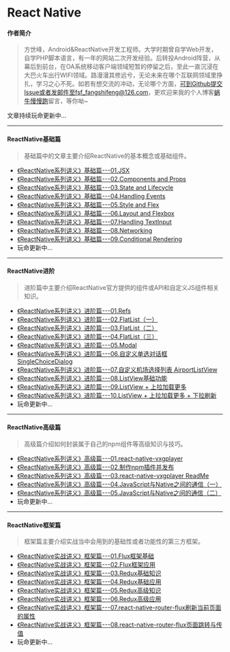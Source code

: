 # React Native
#### 作者简介   
> 方世峰，Android&ReactNative开发工程师。大学时期曾自学Web开发，自学PHP脚本语言，有一年的网站二次开发经验。后转投Android阵营，从幕后到前台，在OA系统移动客户端领域短暂的停留之后，至此一直沉浸在大巴火车出行WIFI领域。路漫漫其修远兮，无论未来在哪个互联网领域里挣扎，学习之心不死。如若有想交流的冲动，无论哪个方面，可到Github提交Issue或者发邮件至fsf_fangshifeng@126.com，更欢迎来我的个人博客[蜗牛慢慢跑](http://fangshifeng.com/)留言，等你呦~

文章持续玩命更新中...

***

#### ReactNative基础篇
> 基础篇中的文章主要介绍ReactNative的基本概念或基础组件。

* [《ReactNative系列讲义》基础篇---01.JSX](https://github.com/fangshifeng/ReactNative/blob/master/%E3%80%8AReactNative%E7%B3%BB%E5%88%97%E8%AE%B2%E4%B9%89%E3%80%8B%E5%9F%BA%E7%A1%80%E7%AF%87---01.JSX.md)
* [《ReactNative系列讲义》基础篇---02.Components and Props](https://github.com/fangshifeng/ReactNative/blob/master/%E3%80%8AReactNative%E7%B3%BB%E5%88%97%E8%AE%B2%E4%B9%89%E3%80%8B%E5%9F%BA%E7%A1%80%E7%AF%87---02.Components%20and%20Props.md)
* [《ReactNative系列讲义》基础篇---03.State and Lifecycle](https://github.com/fangshifeng/ReactNative/blob/master/%E3%80%8AReactNative%E7%B3%BB%E5%88%97%E8%AE%B2%E4%B9%89%E3%80%8B%E5%9F%BA%E7%A1%80%E7%AF%87---03.State%20and%20Lifecycle.md)
* [《ReactNative系列讲义》基础篇---04.Handling Events](https://github.com/fangshifeng/ReactNative/blob/master/%E3%80%8AReactNative%E7%B3%BB%E5%88%97%E8%AE%B2%E4%B9%89%E3%80%8B%E5%9F%BA%E7%A1%80%E7%AF%87---04.Handling%20Events.md)
* [《ReactNative系列讲义》基础篇---05.Style and Flex](https://github.com/fangshifeng/ReactNative/blob/master/%E3%80%8AReactNative%E7%B3%BB%E5%88%97%E8%AE%B2%E4%B9%89%E3%80%8B%E5%9F%BA%E7%A1%80%E7%AF%87---05.Style%20and%20Flex.md)
* [《ReactNative系列讲义》基础篇---06.Layout and Flexbox](https://github.com/fangshifeng/ReactNative/blob/master/%E3%80%8AReactNative%E7%B3%BB%E5%88%97%E8%AE%B2%E4%B9%89%E3%80%8B%E5%9F%BA%E7%A1%80%E7%AF%87---06.Layout%20and%20Flexbox.md)
* [《ReactNative系列讲义》基础篇---07.Handling TextInput](https://github.com/fangshifeng/ReactNative/blob/master/%E3%80%8AReactNative%E7%B3%BB%E5%88%97%E8%AE%B2%E4%B9%89%E3%80%8B%E5%9F%BA%E7%A1%80%E7%AF%87---07.Handling%20TextInput.md)
* [《ReactNative系列讲义》基础篇---08.Networking](https://github.com/fangshifeng/ReactNative/blob/master/%E3%80%8AReactNative%E7%B3%BB%E5%88%97%E8%AE%B2%E4%B9%89%E3%80%8B%E5%9F%BA%E7%A1%80%E7%AF%87---08.Networking.md)
* [《ReactNative系列讲义》基础篇---09.Conditional Rendering](https://github.com/fangshifeng/ReactNative/blob/master/%E3%80%8AReactNative%E7%B3%BB%E5%88%97%E8%AE%B2%E4%B9%89%E3%80%8B%E5%9F%BA%E7%A1%80%E7%AF%87---09.Conditional%20Rendering.md)
* 玩命更新中...

*** 

#### ReactNative进阶
> 进阶篇中主要介绍ReactNative官方提供的组件或API和自定义JS组件相关知识。

* [《ReactNative系列讲义》进阶篇---01.Refs](https://github.com/fangshifeng/ReactNative/blob/master/%E3%80%8AReactNative%E7%B3%BB%E5%88%97%E8%AE%B2%E4%B9%89%E3%80%8B%E8%BF%9B%E9%98%B6%E7%AF%87---01.Refs.md)
* [《ReactNative系列讲义》进阶篇---02.FlatList（一）](https://github.com/fangshifeng/ReactNative/blob/master/%E3%80%8AReactNative%E7%B3%BB%E5%88%97%E8%AE%B2%E4%B9%89%E3%80%8B%E8%BF%9B%E9%98%B6%E7%AF%87---02.FlatList%EF%BC%88%E4%B8%80%EF%BC%89.md)
* [《ReactNative系列讲义》进阶篇---03.FlatList（二）](https://github.com/fangshifeng/ReactNative/blob/master/%E3%80%8AReactNative%E7%B3%BB%E5%88%97%E8%AE%B2%E4%B9%89%E3%80%8B%E8%BF%9B%E9%98%B6%E7%AF%87---03.FlatList%EF%BC%88%E4%BA%8C%EF%BC%89.md)
* [《ReactNative系列讲义》进阶篇---04.FlatList（三）](https://github.com/fangshifeng/ReactNative/blob/master/%E3%80%8AReactNative%E7%B3%BB%E5%88%97%E8%AE%B2%E4%B9%89%E3%80%8B%E8%BF%9B%E9%98%B6%E7%AF%87---04.FlatList%EF%BC%88%E4%B8%89%EF%BC%89.md)
* [《ReactNative系列讲义》进阶篇---05.Modal](https://github.com/fangshifeng/ReactNative/blob/master/%E3%80%8AReactNative%E7%B3%BB%E5%88%97%E8%AE%B2%E4%B9%89%E3%80%8B%E8%BF%9B%E9%98%B6%E7%AF%87---05.Modal.md)
* [《ReactNative系列讲义》进阶篇---06.自定义单选对话框 SingleChoiceDialog](https://github.com/fangshifeng/ReactNative/blob/master/%E3%80%8AReactNative%E7%B3%BB%E5%88%97%E8%AE%B2%E4%B9%89%E3%80%8B%E8%BF%9B%E9%98%B6%E7%AF%87---06.%E8%87%AA%E5%AE%9A%E4%B9%89%E5%8D%95%E9%80%89%E5%AF%B9%E8%AF%9D%E6%A1%86%20SingleChoiceDialog.md)
* [《ReactNative系列讲义》进阶篇---07.自定义机场选择列表 AirportListView](https://github.com/fangshifeng/ReactNative/blob/master/%E3%80%8AReactNative%E7%B3%BB%E5%88%97%E8%AE%B2%E4%B9%89%E3%80%8B%E8%BF%9B%E9%98%B6%E7%AF%87---07.%E8%87%AA%E5%AE%9A%E4%B9%89%E6%9C%BA%E5%9C%BA%E9%80%89%E6%8B%A9%E5%88%97%E8%A1%A8%20AirportListView.md)
* [《ReactNative系列讲义》进阶篇---08.ListView基础功能](https://github.com/fangshifeng/ReactNative/blob/master/%E3%80%8AReactNative%E7%B3%BB%E5%88%97%E8%AE%B2%E4%B9%89%E3%80%8B%E8%BF%9B%E9%98%B6%E7%AF%87---08.ListView%E5%9F%BA%E7%A1%80%E5%8A%9F%E8%83%BD.md)
* [《ReactNative系列讲义》进阶篇---09.ListView + 上拉加载更多](https://github.com/fangshifeng/ReactNative/blob/master/%E3%80%8AReactNative%E7%B3%BB%E5%88%97%E8%AE%B2%E4%B9%89%E3%80%8B%E8%BF%9B%E9%98%B6%E7%AF%87---09.ListView%20%2B%20%E4%B8%8A%E6%8B%89%E5%8A%A0%E8%BD%BD%E6%9B%B4%E5%A4%9A.md)
* [《ReactNative系列讲义》进阶篇---10.ListView + 上拉加载更多 + 下拉刷新](https://github.com/fangshifeng/ReactNative/blob/master/%E3%80%8AReactNative%E7%B3%BB%E5%88%97%E8%AE%B2%E4%B9%89%E3%80%8B%E8%BF%9B%E9%98%B6%E7%AF%87---10.ListView%20%2B%20%E4%B8%8A%E6%8B%89%E5%8A%A0%E8%BD%BD%E6%9B%B4%E5%A4%9A%20%2B%20%E4%B8%8B%E6%8B%89%E5%88%B7%E6%96%B0.md)
* 玩命更新中...

*** 

#### ReactNative高级篇
> 高级篇介绍如何封装属于自己的npm组件等高级知识与技巧。

* [《ReactNative系列讲义》高级篇---01.react-native-vxgplayer](https://github.com/fangshifeng/ReactNative/blob/master/%E3%80%8AReactNative%E7%B3%BB%E5%88%97%E8%AE%B2%E4%B9%89%E3%80%8B%E9%AB%98%E7%BA%A7%E7%AF%87---01.react-native-vxgplayer.md)
* [《ReactNative系列讲义》高级篇---02.制作npm插件并发布](https://github.com/fangshifeng/ReactNative/blob/master/%E3%80%8AReactNative%E7%B3%BB%E5%88%97%E8%AE%B2%E4%B9%89%E3%80%8B%E9%AB%98%E7%BA%A7%E7%AF%87---02.%E5%88%B6%E4%BD%9Cnpm%E6%8F%92%E4%BB%B6%E5%B9%B6%E5%8F%91%E5%B8%83.md)
* [《ReactNative系列讲义》高级篇---03.react-native-vxgplayer ReadMe](https://github.com/fangshifeng/ReactNative/blob/master/%E3%80%8AReactNative%E7%B3%BB%E5%88%97%E8%AE%B2%E4%B9%89%E3%80%8B%E9%AB%98%E7%BA%A7%E7%AF%87---03.react-native-vxgplayer%20ReadMe.md)
* [《ReactNative系列讲义》高级篇---04.JavaScript与Native之间的通信（一）](https://github.com/fangshifeng/ReactNative/blob/master/%E3%80%8AReactNative%E7%B3%BB%E5%88%97%E8%AE%B2%E4%B9%89%E3%80%8B%E9%AB%98%E7%BA%A7%E7%AF%87---04.JavaScript%E4%B8%8ENative%E4%B9%8B%E9%97%B4%E7%9A%84%E9%80%9A%E4%BF%A1%EF%BC%88%E4%B8%80%EF%BC%89.md)
* [《ReactNative系列讲义》高级篇---05.JavaScript与Native之间的通信（二）](https://github.com/fangshifeng/ReactNative/blob/master/%E3%80%8AReactNative%E7%B3%BB%E5%88%97%E8%AE%B2%E4%B9%89%E3%80%8B%E9%AB%98%E7%BA%A7%E7%AF%87---05.JavaScript%E4%B8%8ENative%E4%B9%8B%E9%97%B4%E7%9A%84%E9%80%9A%E4%BF%A1%EF%BC%88%E4%BA%8C%EF%BC%89.md)
* 玩命更新中...

*** 

#### ReactNative框架篇
> 框架篇主要介绍实战当中会用到的基础性或者功能性的第三方框架。

* [《ReactNative实战讲义》框架篇---01.Flux框架基础](https://github.com/fangshifeng/ReactNative/blob/master/%E3%80%8AReactNative%E5%AE%9E%E6%88%98%E8%AE%B2%E4%B9%89%E3%80%8B%E6%A1%86%E6%9E%B6%E7%AF%87---01.Flux%E6%A1%86%E6%9E%B6%E5%9F%BA%E7%A1%80.md)
* [《ReactNative实战讲义》框架篇---02.Flux框架应用](https://github.com/fangshifeng/ReactNative/blob/master/%E3%80%8AReactNative%E5%AE%9E%E6%88%98%E8%AE%B2%E4%B9%89%E3%80%8B%E6%A1%86%E6%9E%B6%E7%AF%87---02.Flux%E6%A1%86%E6%9E%B6%E5%BA%94%E7%94%A8.md)
* [《ReactNative实战讲义》框架篇---03.Redux基础知识](https://github.com/fangshifeng/ReactNative/blob/master/%E3%80%8AReactNative%E5%AE%9E%E6%88%98%E8%AE%B2%E4%B9%89%E3%80%8B%E6%A1%86%E6%9E%B6%E7%AF%87---03.Redux%E5%9F%BA%E7%A1%80%E7%9F%A5%E8%AF%86.md)
* [《ReactNative实战讲义》框架篇---04.Redux基础应用](https://github.com/fangshifeng/ReactNative/blob/master/%E3%80%8AReactNative%E5%AE%9E%E6%88%98%E8%AE%B2%E4%B9%89%E3%80%8B%E6%A1%86%E6%9E%B6%E7%AF%87---04.Redux%E5%9F%BA%E7%A1%80%E5%BA%94%E7%94%A8.md)
* [《ReactNative实战讲义》框架篇---05.Redux高级知识](https://github.com/fangshifeng/ReactNative/blob/master/%E3%80%8AReactNative%E5%AE%9E%E6%88%98%E8%AE%B2%E4%B9%89%E3%80%8B%E6%A1%86%E6%9E%B6%E7%AF%87---05.Redux%E9%AB%98%E7%BA%A7%E7%9F%A5%E8%AF%86.md)
* [《ReactNative实战讲义》框架篇---06.Redux高级应用](https://github.com/fangshifeng/ReactNative/blob/master/%E3%80%8AReactNative%E5%AE%9E%E6%88%98%E8%AE%B2%E4%B9%89%E3%80%8B%E6%A1%86%E6%9E%B6%E7%AF%87---06.Redux%E9%AB%98%E7%BA%A7%E5%BA%94%E7%94%A8.md)
* [《ReactNative实战讲义》框架篇---07.react-native-router-flux刷新当前页面的属性](https://github.com/fangshifeng/ReactNative/blob/master/%E3%80%8AReactNative%E5%AE%9E%E6%88%98%E8%AE%B2%E4%B9%89%E3%80%8B%E6%A1%86%E6%9E%B6%E7%AF%87---07.react-native-router-flux%E5%88%B7%E6%96%B0%E5%BD%93%E5%89%8D%E9%A1%B5%E9%9D%A2%E7%9A%84%E5%B1%9E%E6%80%A7.md) 
* [《ReactNative实战讲义》框架篇---08.react-native-router-flux页面跳转与传值](https://github.com/fangshifeng/ReactNative/blob/master/%E3%80%8AReactNative%E5%AE%9E%E6%88%98%E8%AE%B2%E4%B9%89%E3%80%8B%E6%A1%86%E6%9E%B6%E7%AF%87---08.react-native-router-flux%E9%A1%B5%E9%9D%A2%E8%B7%B3%E8%BD%AC%E4%B8%8E%E4%BC%A0%E5%80%BC.md)
* 玩命更新中...

